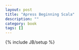```yaml
---
layout: post
title: "Apress Beginning Scala"
description: ""
category: book
tags: []
---
```

{% include JB/setup %}
